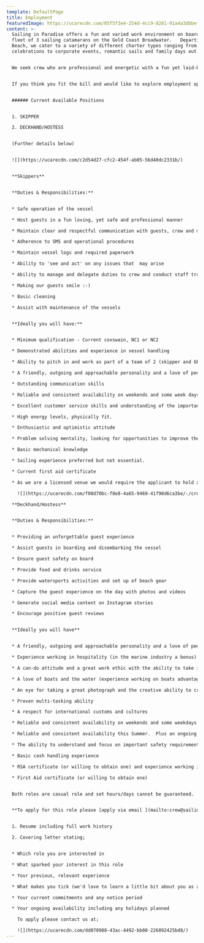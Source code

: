 ```yaml
---
template: DefaultPage
title: Employment
featuredImage: https://ucarecdn.com/05f5f3e4-254d-4cc9-8281-91a4a3dbbefb/
content: >-
  S﻿ailing in Paradise offers a fun and varied work environment on board our
  fleet of 3 sailing catamarans on the Gold Coast Broadwater.   Departing Main
  Beach, we cater to a variety of different charter types ranging from
  celebrations to corporate events, romantic sails and family days out.   


  We seek crew who are professional and energetic with a fun yet laid-back vibe.


  I﻿f you think you fit the bill and would like to explore employment opportunities with Sailing in Paradise please [email us](mailto:crew@sailinginparadise.com.au) with your resume and covering letter.


  ###### C﻿urrent Available Positions


  1. S﻿KIPPER

  2. DECKHAND/HOSTESS


  (Further details below) 


  ![](https://ucarecdn.com/c2d54d27-cfc2-454f-ab05-56d40dc2331b/)


  **Skippers**


  **Duties & Responsibilities:**


  * Safe operation of the vessel

  * Host guests in a fun loving, yet safe and professional manner

  * Maintain clear and respectful communication with guests, crew and management

  * Adherence to SMS and operational procedures

  * Maintain vessel logs and required paperwork

  * Ability to 'see and act' on any issues that  may arise

  * Ability to manage and delegate duties to crew and conduct staff training where necessary

  * Making our guests smile :-) 

  * Basic cleaning 

  * Assist with maintenance of the vessels


  **Ideally you will have:**


  * Minimum qualification - Current coxswain, NC1 or NC2

  * Demonstrated abilities and experience in vessel handling

  * Ability to pitch in and work as part of a team of 2 (skipper and GPH) on all charters

  * A friendly, outgoing and approachable personality and a love of people and fun.

  * Outstanding communication skills 

  * Reliable and consistent availability on weekends and some week days

  * Excellent customer service skills and understanding of the importance of, and ability to encourage, customer feedback and reviews.

  * High energy levels, physically fit.

  * Enthusiastic and optimistic attitude

  * Problem solving mentality, looking for opportunities to improve the guest experience and the business in general at all times

  * Basic mechanical knowledge

  * Sailing experience preferred but not essential.

  * Current first aid certificate

  * As we are a licensed venue we would require the applicant to hold a current RSA ticket (or happy to obtain one).

    ![](https://ucarecdn.com/f08d70bc-f8e8-4a65-9469-41f98d6ca3be/-/crop/1333x1082/0,265/-/preview/)

  **Deckhand/Hostess**


  **Duties & Responsibilities:**


  * Providing an unforgettable guest experience

  * Assist guests in boarding and disembarking the vessel

  * Ensure guest safety on board

  * Provide food and drinks service

  * Provide watersports activities and set up of beach gear

  * Capture the guest experience on the day with photos and videos

  * Generate social media content on Instagram stories

  * Encourage positive guest reviews


  **Ideally you will have**


  * A friendly, outgoing and approachable personality and a love of people.    You should be just as comfortable hosting a high energy 21st birthday as you are a polished corporate event or a family with young children.   

  * Experience working in hospitality (in the marine industry a bonus)

  * A can-do attitude and a great work ethic with the ability to take initiative to improve the guest experience at every opportunity

  * A love of boats and the water (experience working on boats advantageous). You will need to be fit, active and willing to get in and get the job done, this includes hauling the anchor, hoisting the sails, arranging watersports for guests and scrubbing the decks

  * An eye for taking a great photograph and the creative ability to create stylish social media content quickly and on-the-go.  

  * Proven multi-tasking ability

  * A respect for international customs and cultures

  * Reliable and consistent availability on weekends and some weekdays (occasionally last-minute).   The role is primarily weekend focused, please consider prior to applying if this fits with your lifestyle.

  * Reliable and consistent availability this Summer.  Plus an ongoing desire and ability to stay in the role for a minimum of 6-12 months.   

  * The ability to understand and focus on important safety requirements

  * Basic cash handling experience

  * RSA certificate (or willing to obtain one) and experience working in licensed venues

  * First Aid certificate (or willing to obtain one)


  Both roles are casual role and set hours/days cannot be guaranteed.   Availability on weekends and some weekdays is required.   During December/January, maximum availability is required to cope with increased demand at this time.   


  **To apply for this role please [apply via email ](mailto:crew@sailinginparadise.com.au)with the following info;**


  1. Resume including full work history

  2. Covering letter stating;


  * Which role you are interested in

  * What sparked your interest in this role

  * Your previous, relevant experience

  * What makes you tick (we'd love to learn a little bit about you as a person)

  * Your current commitments and any notice period

  * Your ongoing availability including any holidays planned

    T﻿o apply please contact us at;

    ![](https://ucarecdn.com/dd070988-43ac-4492-bb08-226892425bd8/)
---
```

